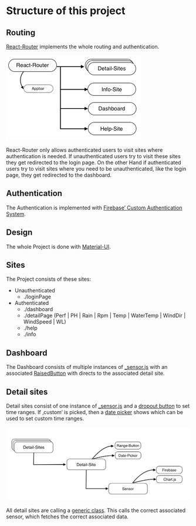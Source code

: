 # Structure of this project

## Routing
[React-Router](https://www.npmjs.com/package/react-router) implements the whole routing and authentication.
<br></br>
![router](./_router.png)
<br></br>
React-Router only allows authenticated users to visit sites where authentication is needed. If unauthenticated users try to visit these sites they get redirected to the login page. On the other Hand if authenticated users try to visit sites where you need to be unauthenticated, like the login page, they get redirected to the dashboard.

## Authentication
The Authentication is implemented with [Firebase’ Custom Authentication System](https://firebase.google.com/docs/auth/web/custom-auth).

## Design

The whole Project is done with [Material-UI](http://www.material-ui.com/#/).


## Sites
The Project consists of these sites:

* Unauthenticated
	- ./loginPage
* Authenticated
	- ./dashboard
	- ./detailPage (Perf | PH | Rain | Rpm | Temp | WaterTemp | WindDir | WindSpeed | WL)
	- ./help
	- ./info
	


## Dashboard
The Dashboard consists of multiple instances of [_sensor.js](../src/ui/components/sensors/_sensor.js) with an associated [RaisedButton](http://www.material-ui.com/#/components/raised-button) with directs to the associated detail site.

## Detail sites
Detail sites consist of one instance of [_sensor.js](../src/ui/components/sensors/_sensor.js) and a [dropout button](../src/ui/components/generic/_dropoutButton.js) to set time ranges. If ‚custom‘ is picked, then a [date picker](../src/ui/components/generic/_datePicker.js) shows which can be used to set custom time ranges.
<br></br>
![detail](./_detail.png)
<br></br>
All detail sites are calling a [generic class](../src/ui/components/generic/_detailPage.js). This calls the correct associated sensor, which fetches the correct associated data.







